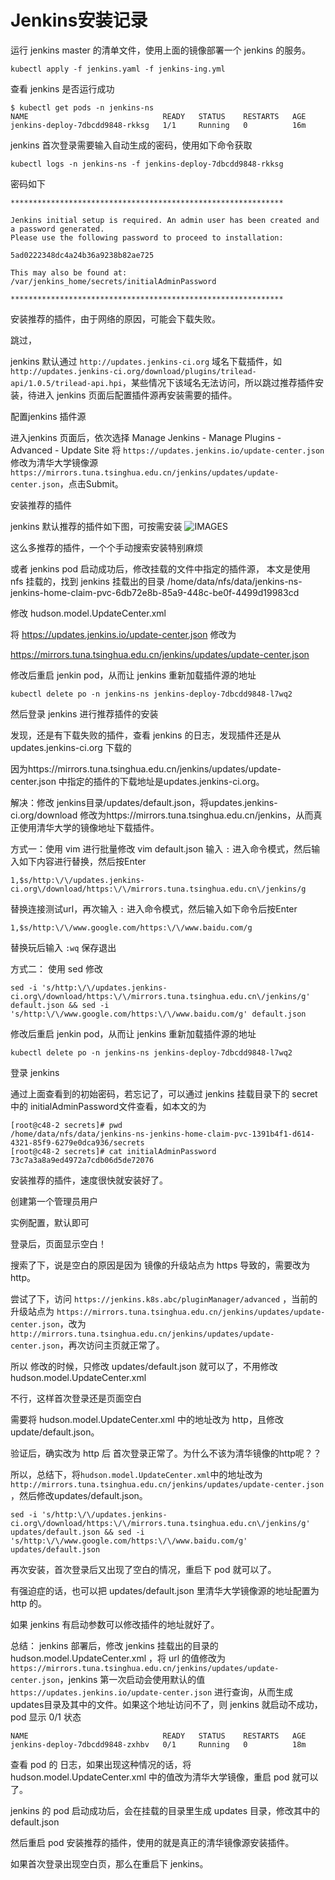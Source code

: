 # Jenkins安装记录


运行 jenkins master 的清单文件，使用上面的镜像部署一个 jenkins 的服务。

```console
kubectl apply -f jenkins.yaml -f jenkins-ing.yml
```

查看 jenkins 是否运行成功

```console
$ kubectl get pods -n jenkins-ns
NAME                              READY   STATUS    RESTARTS   AGE
jenkins-deploy-7dbcdd9848-rkksg   1/1     Running   0          16m
```

jenkins 首次登录需要输入自动生成的密码，使用如下命令获取

```console
kubectl logs -n jenkins-ns -f jenkins-deploy-7dbcdd9848-rkksg
```

密码如下

```console
*************************************************************

Jenkins initial setup is required. An admin user has been created and a password generated.
Please use the following password to proceed to installation:

5ad0222348dc4a24b36a9238b82ae725

This may also be found at: /var/jenkins_home/secrets/initialAdminPassword

*************************************************************
```

安装推荐的插件，由于网络的原因，可能会下载失败。

跳过，

jenkins 默认通过 `http://updates.jenkins-ci.org` 域名下载插件，如 `http://updates.jenkins-ci.org/download/plugins/trilead-api/1.0.5/trilead-api.hpi`，某些情况下该域名无法访问，所以跳过推荐插件安装，待进入 jenkins 页面后配置插件源再安装需要的插件。

配置jenkins 插件源

进入jenkins 页面后，依次选择 Manage Jenkins - Manage Plugins - Advanced - Update Site 
将 `https://updates.jenkins.io/update-center.json` 修改为清华大学镜像源 `https://mirrors.tuna.tsinghua.edu.cn/jenkins/updates/update-center.json`，点击Submit。

安装推荐的插件

jenkins 默认推荐的插件如下图，可按需安装
![IMAGES](../../images/jenkins-plugins-20191025.png)


这么多推荐的插件，一个个手动搜索安装特别麻烦

或者 jenkins pod 启动成功后，修改挂载的文件中指定的插件源，
本文是使用 nfs 挂载的，找到 jenkins 挂载出的目录
/home/data/nfs/data/jenkins-ns-jenkins-home-claim-pvc-6db72e8b-85a9-448c-be0f-4499d19983cd

修改 hudson.model.UpdateCenter.xml

将 https://updates.jenkins.io/update-center.json 修改为

https://mirrors.tuna.tsinghua.edu.cn/jenkins/updates/update-center.json

修改后重启 jenkin pod，从而让 jenkins 重新加载插件源的地址

```
kubectl delete po -n jenkins-ns jenkins-deploy-7dbcdd9848-l7wq2
```

然后登录 jenkins 进行推荐插件的安装

发现，还是有下载失败的插件，查看 jenkins 的日志，发现插件还是从updates.jenkins-ci.org 下载的

因为https://mirrors.tuna.tsinghua.edu.cn/jenkins/updates/update-center.json 中指定的插件的下载地址是updates.jenkins-ci.org。

解决：修改 jenkins目录/updates/default.json，将updates.jenkins-ci.org/download 修改为https://mirrors.tuna.tsinghua.edu.cn/jenkins，从而真正使用清华大学的镜像地址下载插件。

方式一：使用 vim 进行批量修改
vim default.json
输入 `:` 进入命令模式，然后输入如下内容进行替换，然后按Enter
```
1,$s/http:\/\/updates.jenkins-ci.org\/download/https:\/\/mirrors.tuna.tsinghua.edu.cn\/jenkins/g
```

替换连接测试url，再次输入 `:` 进入命令模式，然后输入如下命令后按Enter
```
1,$s/http:\/\/www.google.com/https:\/\/www.baidu.com/g
```

替换玩后输入 `:wq` 保存退出

方式二： 使用 sed 修改

```
sed -i 's/http:\/\/updates.jenkins-ci.org\/download/https:\/\/mirrors.tuna.tsinghua.edu.cn\/jenkins/g' default.json && sed -i 's/http:\/\/www.google.com/https:\/\/www.baidu.com/g' default.json
```


修改后重启 jenkin pod，从而让 jenkins 重新加载插件源的地址

```
kubectl delete po -n jenkins-ns jenkins-deploy-7dbcdd9848-l7wq2
```


登录 jenkins

通过上面查看到的初始密码，若忘记了，可以通过 jenkins 挂载目录下的 secret 中的 initialAdminPassword文件查看，如本文的为 
```console
[root@c48-2 secrets]# pwd
/home/data/nfs/data/jenkins-ns-jenkins-home-claim-pvc-1391b4f1-d614-4321-85f9-6279e0dca936/secrets
[root@c48-2 secrets]# cat initialAdminPassword 
73c7a3a8a9ed4972a7cdb06d5de72076
```
安装推荐的插件，速度很快就安装好了。


创建第一个管理员用户

实例配置，默认即可

登录后，页面显示空白！

搜索了下，说是空白的原因是因为 镜像的升级站点为 https 导致的，需要改为 http。

尝试了下，访问 `https://jenkins.k8s.abc/pluginManager/advanced` ，当前的升级站点为 `https://mirrors.tuna.tsinghua.edu.cn/jenkins/updates/update-center.json`，改为 `http://mirrors.tuna.tsinghua.edu.cn/jenkins/updates/update-center.json`，再次访问主页就正常了。

所以 修改的时候，只修改 updates/default.json 就可以了，不用修改 hudson.model.UpdateCenter.xml

不行，这样首次登录还是页面空白

需要将 hudson.model.UpdateCenter.xml 中的地址改为 http，且修改update/default.json。

验证后，确实改为 http 后 首次登录正常了。为什么不该为清华镜像的http呢？？

所以，总结下，将`hudson.model.UpdateCenter.xml`中的地址改为 `http://mirrors.tuna.tsinghua.edu.cn/jenkins/updates/update-center.json` ，然后修改updates/default.json。

```
sed -i 's/http:\/\/updates.jenkins-ci.org\/download/https:\/\/mirrors.tuna.tsinghua.edu.cn\/jenkins/g' updates/default.json && sed -i 's/http:\/\/www.google.com/https:\/\/www.baidu.com/g' updates/default.json
```

再次安装，首次登录后又出现了空白的情况，重启下 pod 就可以了。

有强迫症的话，也可以把 updates/default.json 里清华大学镜像源的地址配置为 http 的。


如果 jenkins 有启动参数可以修改插件的地址就好了。


总结： jenkins 部署后，修改 jenkins 挂载出的目录的 hudson.model.UpdateCenter.xml ，将 url 的值修改为 `https://mirrors.tuna.tsinghua.edu.cn/jenkins/updates/update-center.json`，jenkins 第一次启动会使用默认的值 `https://updates.jenkins.io/update-center.json` 进行查询，从而生成updates目录及其中的文件。如果这个地址访问不了，则 jenkins 就启动不成功，pod 显示 0/1 状态

```
NAME                              READY   STATUS    RESTARTS   AGE
jenkins-deploy-7dbcdd9848-zxhbv   0/1     Running   0          18m
```

查看 pod 的 日志，如果出现这种情况的话，将 hudson.model.UpdateCenter.xml 中的值改为清华大学镜像，重启 pod 就可以了。

jenkins 的 pod 启动成功后，会在挂载的目录里生成 updates 目录，修改其中的 default.json 

然后重启 pod 安装推荐的插件，使用的就是真正的清华镜像源安装插件。

如果首次登录出现空白页，那么在重启下 jenkins。
